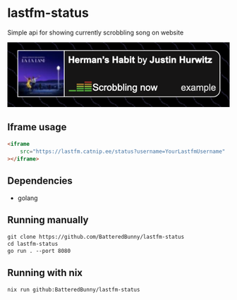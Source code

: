 # lastfm-status

Simple api for showing currently scrobbling song on website

![Example iframe usage](example.png)

## Iframe usage

```html
<iframe
    src="https://lastfm.catnip.ee/status?username=YourLastfmUsername"
></iframe>
```


## Dependencies
- golang

## Running manually
```
git clone https://github.com/BatteredBunny/lastfm-status
cd lastfm-status
go run . --port 8080
```

## Running with nix
```
nix run github:BatteredBunny/lastfm-status
```
